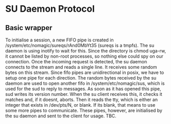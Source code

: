 # SU Daemon Protocol
## Basic wrapper

To initialise a session, a new FIFO pipe is created in /system/etc/nomagic/sureqs/rAnd0MbYt35 (sureqs is a tmpfs). The su daemon is using inotify to wait for this. Since the directory is chmod uga-rw, it cannot be listed by non-root processes, so nothing else could spy on our connection. Once the incoming request is detected, the su daemon connects to the stream and reads a single line. It receives some random bytes on this stream. Since fifo pipes are unidirectional in posix, we have to setup one pipe for each direction. The random bytes received by the su daemon are used to open another fifo in /system/etc/nomagic/sus, which is used for the sud to reply to messages. As soon as it has opened this pipe, sud writes its version number. When the su client receives this, it checks it matches and, if it doesnt, aborts. Then it reads the tty, which is either an integer that exists in /dev/pts/N, or blank. If its blank, that means to use some more pipes to communicate. These pipes, however, are initialised by the su daemon and sent to the client for usage. TBC.
